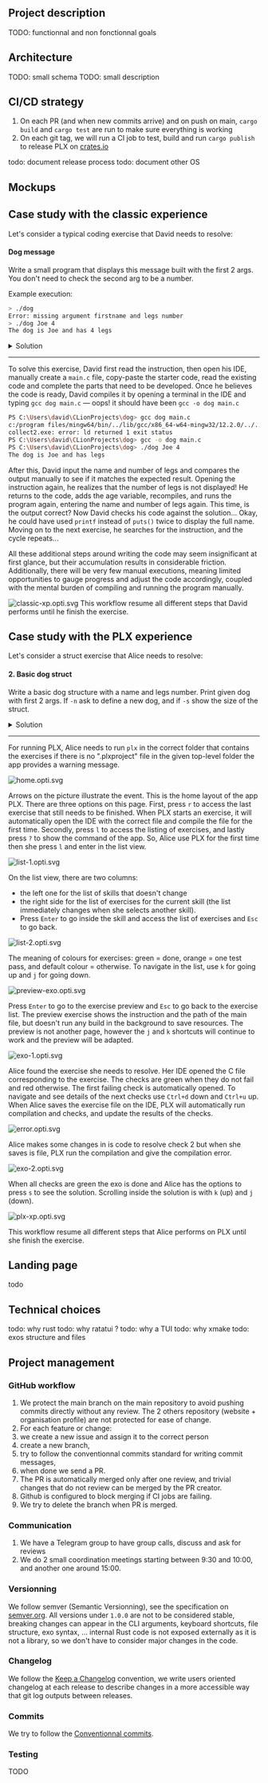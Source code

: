 ## Project description
TODO: functionnal and non fonctionnal goals

## Architecture
TODO: small schema
TODO: small description


## CI/CD strategy
1. On each PR (and when new commits arrive) and on push on main, `cargo build` and `cargo test` are run to make sure everything is working
1. On each git tag, we will run a CI job to test, build and run `cargo publish` to release PLX on [crates.io](https://crates.io/crates/plx)

todo: document release process
todo: document other OS

## Mockups
## Case study with the classic experience
Let's consider a typical coding exercise that David needs to resolve:  
#### Dog message
Write a small program that displays this message built with the first 2 args. You don't need to check the second arg to be a number.

Example execution:
```sh
> ./dog 
Error: missing argument firstname and legs number
> ./dog Joe 4
The dog is Joe and has 4 legs
```

<details>
<summary>Solution</summary>

```c
#include <stdio.h>

int main(int argc, char **argv) {
  if (argc < 3)
    printf("Error: missing argument firstname and legs number");
  else
    printf("The dog is %s and has %s legs\n", argv[1], argv[2]);
}
```

</details>

---

To solve this exercise, David first read the instruction, then open his IDE, manually create a `main.c` file, copy-paste the starter code, read the existing code and complete the parts that need to be developed. Once he believes the code is ready, David compiles it by opening a terminal in the IDE and typing `gcc dog main.c` — oops! it should have been `gcc -o dog main.c`

```bash
PS C:\Users\david\CLionProjects\dog> gcc dog main.c
c:/program files/mingw64/bin/../lib/gcc/x86_64-w64-mingw32/12.2.0/../../../../x86_64-w64-mingw32/bin/ld.exe: cannot find dog: No such file or directory
collect2.exe: error: ld returned 1 exit status
PS C:\Users\david\CLionProjects\dog> gcc -o dog main.c
PS C:\Users\david\CLionProjects\dog> ./dog Joe 4
The dog is Joe and has legs
```

After this, David input the name and number of legs and compares the output manually to see if it matches the expected result. Opening the instruction again, he realizes that the number of legs is not displayed! He returns to the code, adds the age variable, recompiles, and runs the program again, entering the name and number of legs again. This time, is the output correct? Now David checks his code against the solution... Okay, he could have used `printf` instead of `puts()` twice to display the full name. Moving on to the next exercise, he searches for the instruction, and the cycle repeats...

All these additional steps around writing the code may seem insignificant at first glance, but their accumulation results in considerable friction. Additionally, there will be very few manual executions, meaning limited opportunities to gauge progress and adjust the code accordingly, coupled with the mental burden of compiling and running the program manually.

![classic-xp.opti.svg](img/svg/classic-xp.opti.svg)
This workflow resume all different steps that David performs until he finish the exercise.

## Case study with the PLX experience

Let's consider a struct exercise that Alice needs to resolve:  

#### 2. Basic dog struct

Write a basic dog structure with a name and legs number. Print given dog with first 2 args. If `-n` ask to define a new dog, and if `-s` show the size of the struct.

<details>
<summary>Solution</summary>

```c
#include <stdio.h>  
#include <stdlib.h>  
#include <string.h>  

typedef struct {  
   const char *firstname;  
   short legs_number;  
} Dog;  

void printDog(Dog *dog) {  
   printf("The dog is %s and has %d legs\n", dog->firstname, dog->legs_number);  
}  
  
int main(int argc, char *argv[]) {  
  
   if (strcmp(argv[1], "-n") == 0) {  
      printf("New dog\nName: ");  
      printf("\nNumber of legs: ");  
      Dog newDog = {.firstname = argv[2], .legs_number = atoi(argv[3])};  
      printDog(&newDog);  
   } else if (strcmp(argv[1], "-s") == 0) {  
      printf("sizeof(Dog): %lu\n", sizeof(Dog));  
   } else {  
      Dog dog = {.firstname = argv[1], .legs_number = atoi(argv[2])};  
      printDog(&dog);  
   }  
}
```

</details>

---
For running PLX, Alice needs to run `plx` in the correct folder that contains the exercises if there is no ".plxproject" file in the given top-level folder the app provides a warning message. 

<!--TODO: Think about the subfolder opening issue. The app will ask again for a folder.-->

![home.opti.svg](img/svg/home.opti.svg)

Arrows on the picture illustrate the event. This is the home layout of the app PLX. There are three options on this page. First, press `r` to access the last exercise that still needs to be finished. When PLX starts an exercise, it will automatically open the IDE with the correct file and compile the file for the first time. Secondly, press `l` to access the listing of exercises, and lastly press `?` to show the command of the app. So, Alice use PLX for the first time then she press `l` and enter in the list view.

![list-1.opti.svg](img/svg/list-1.opti.svg)

On the list view, there are two columns: 
-  the left one for the list of skills that doesn't change
-  the right side for the list of exercises for the current skill (the list immediately changes when she selects another skill). 
- Press `Enter` to go inside the skill and access the list of exercises and `Esc` to go back.

![list-2.opti.svg](img/svg/list-2.opti.svg)

The meaning of colours for exercises: green = done, orange = one test pass, and default colour = otherwise. To navigate in the list, use `k` for going up and `j` for going down.

![preview-exo.opti.svg](img/svg/preview-exo.opti.svg)

Press `Enter` to go to the exercise preview and `Esc` to go back to the exercise list. The preview exercise shows the instruction and the path of the main file, but doesn't run any build in the background to save resources. The preview is not another page, however the `j` and `k` shortcuts will continue to work and the preview will be adapted.

![exo-1.opti.svg](img/svg/exo-1.opti.svg)

Alice found the exercise she needs to resolve. Her IDE opened the C file corresponding to the exercise. The checks are green when they do not fail and red otherwise. The first failing check is automatically opened. To navigate and see details of the next checks use `Ctrl+d` down and `Ctrl+u` up. When Alice saves the exercise file on the IDE, PLX will automatically run compilation and checks, and update the results of the checks.

![error.opti.svg](img/svg/error.opti.svg)

Alice makes some changes in is code to resolve check 2 but when she saves is file, PLX run the compilation and give the compilation error.

![exo-2.opti.svg](img/svg/exo-2.opti.svg)

When all checks are green the exo is done and Alice has the options to press `s` to see the solution. Scrolling inside the solution is with `k` (up) and `j` (down).

![plx-xp.opti.svg](img/svg/plx-xp.opti.svg)

This workflow resume all different steps that Alice performs on PLX until she finish the exercise.


## Landing page
todo

## Technical choices
todo: why rust
todo: why ratatui ?
todo: why a TUI
todo: why xmake
todo: exos structure and files

## Project management
### GitHub workflow
1. We protect the main branch on the main repository to avoid pushing commits directly without any review. The 2 others repository (website + organisation profile) are not protected for ease of change.
1. For each feature or change:
  1. we create a new issue and assign it to the correct person
  1. create a new branch,
  1. try to follow the conventionnal commits standard for writing commit messages,
  1. when done we send a PR.
  1. The PR is automatically merged only after one review, and trivial changes that do not review can be merged by the PR creator.
  1. Github is configured to block merging if CI jobs are failing.
  1. We try to delete the branch when PR is merged.

### Communication
1. We have a Telegram group to have group calls, discuss and ask for reviews
1. We do 2 small coordination meetings starting between 9:30 and 10:00, and another one around 15:00.

### Versionning
We follow semver (Semantic Versionning), see the specification on [semver.org](https://semver.org). All versions under `1.0.0` are not to be considered stable, breaking changes can appear in the CLI arguments, keyboard shortcuts, file structure, exo syntax, ... internal Rust code is not exposed externally as it is not a library, so we don't have to consider major changes in the code.

### Changelog
We follow the [Keep a Changelog](https://keepachangelog.com) convention, we write users oriented changelog at each release to describe changes in a more accessible way that git log outputs between releases.

### Commits
We try to follow the [Conventionnal commits](https://conventionalcommits.org).

### Testing
TODO

